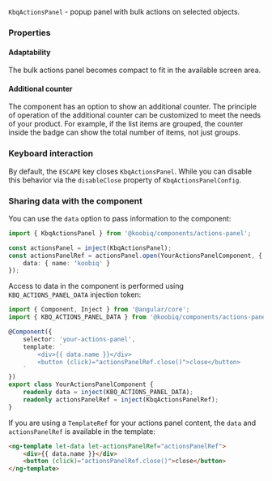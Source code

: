 `KbqActionsPanel` - popup panel with bulk actions on selected objects.

<!-- example(actions-panel-overview) -->

### Properties

#### Adaptability

The bulk actions panel becomes compact to fit in the available screen area.

<!-- example(actions-panel-adaptive) -->

#### Additional counter

The component has an option to show an additional counter. The principle of operation of the additional counter can be customized to meet the needs of your product. For example, if the list items are grouped, the counter inside the badge can show the total number of items, not just groups.

<!-- example(actions-panel-custom-counter) -->

### Keyboard interaction

By default, the `ESCAPE` key closes `KbqActionsPanel`. While you can disable this behavior via the `disableClose` property of `KbqActionsPanelConfig`.

### Sharing data with the component

You can use the `data` option to pass information to the component:

```ts
import { KbqActionsPanel } from '@koobiq/components/actions-panel';

const actionsPanel = inject(KbqActionsPanel);
const actionsPanelRef = actionsPanel.open(YourActionsPanelComponent, {
    data: { name: 'koobiq' }
});
```

Access to data in the component is performed using `KBQ_ACTIONS_PANEL_DATA` injection token:

```ts
import { Component, Inject } from '@angular/core';
import { KBQ_ACTIONS_PANEL_DATA } from '@koobiq/components/actions-panel';

@Component({
    selector: 'your-actions-panel',
    template: `
        <div>{{ data.name }}</div>
        <button (click)="actionsPanelRef.close()">close</button>
    `
})
export class YourActionsPanelComponent {
    readonly data = inject(KBQ_ACTIONS_PANEL_DATA);
    readonly actionsPanelRef = inject(KbqActionsPanelRef);
}
```

If you are using a `TemplateRef` for your actions panel content, the `data` and `actionsPanelRef` is available in the template:

```html
<ng-template let-data let-actionsPanelRef="actionsPanelRef">
    <div>{{ data.name }}</div>
    <button (click)="actionsPanelRef.close()">close</button>
</ng-template>
```
